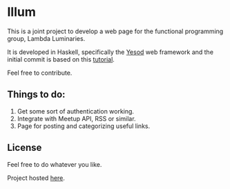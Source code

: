 # Illum

This is a joint project to develop a web page for the functional
programming group, Lambda Luminaries.

It is developed in Haskell, specifically the
[Yesod](http://www.yesodweb.com/) web framework and the initial commit
is based on this
[tutorial](http://yannesposito.com/Scratch/en/blog/Yesod-tutorial-for-newbies/).

Feel free to contribute.


## Things to do:
1. Get some sort of authentication working.
2. Integrate with Meetup API, RSS or similar.
3. Page for posting and categorizing useful links.

## License
Feel free to do whatever you like.

Project hosted [here](https://github.com/LambdaLuminaries/illum).
